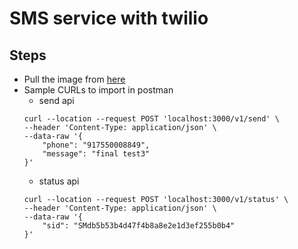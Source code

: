 # SMS service with twilio

## Steps
* Pull the image from [here](https://hub.docker.com/r/ajaix/twilio-node)
* Sample CURLs to import in postman
    * send api
    ```
    curl --location --request POST 'localhost:3000/v1/send' \
    --header 'Content-Type: application/json' \
    --data-raw '{
        "phone": "917550008849",
        "message": "final test3"
    }'
    ```
    * status api
    ```
    curl --location --request POST 'localhost:3000/v1/status' \
    --header 'Content-Type: application/json' \
    --data-raw '{
        "sid": "SMdb5b53b4d47f4b8a8e2e1d3ef255b0b4"
    }'
    ```
